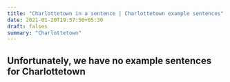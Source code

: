 ```yaml
---
title: "Charlottetown in a sentence | Charlottetown example sentences"
date: 2021-01-20T19:57:50+05:30
draft: falses
summary: "Charlottetown"
---
```

## Unfortunately, we have no example sentences for Charlottetown                 
